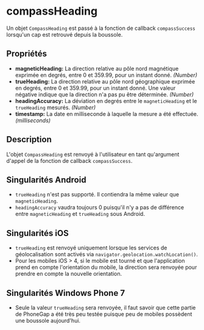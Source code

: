 compassHeading
==========

Un objet `CompassHeading` est passé à la fonction de callback `compassSuccess` lorsqu'un cap est retrouvé depuis la boussole.

Propriétés
----------
- __magneticHeading:__ La direction relative au pôle nord magnétique exprimée en degrés, entre 0 et 359.99, pour un instant donné. _(Number)_
- __trueHeading:__ La direction relative au pôle nord géographique exprimée en degrés, entre 0 et 359.99, pour un instant donné. Une valeur négative indique que la direction n'a pas pu être déterminée.  _(Number)_
- __headingAccuracy:__ La déviation en degrés entre le `magneticHeading` et le `trueHeading` mesurés. _(Number)_
- __timestamp:__ La date en milliseconde à laquelle la mesure a été effectuée.  _(milliseconds)_

Description
-----------

L'objet `CompassHeading` est renvoyé à l'utilisateur en tant qu'argument d'appel de la fonction de callback `compassSuccess`.

Singularités Android
--------------------
- `trueHeading` n'est pas supporté. Il contiendra la même valeur que `magneticHeading`.
- `headingAccuracy` vaudra toujours 0 puisqu'il n'y a pas de différence entre `magneticHeading` et `trueHeading` sous Android.

Singularités iOS
----------------
- `trueHeading` est renvoyé uniquement lorsque les services de géolocalisation sont activés via `navigator.geolocation.watchLocation()`.
- Pour les mobiles iOS > 4, si le mobile est tourné et que l'application prend en compte l'orientation du mobile, la direction sera renvoyée pour prendre en compte la nouvelle orientation.

Singularités Windows Phone 7
----------------------------
- Seule la valeur `trueHeading` sera renvoyée, il faut savoir que cette partie de PhoneGap a été très peu testée puisque peu de mobiles possèdent une boussole aujourd'hui.
